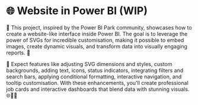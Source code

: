 # 🌐 Website in Power BI (WIP)

🚀 This project, inspired by the Power BI Park community, showcases how to create a website-like interface inside Power BI. The goal is to leverage the power of SVGs for incredible customisation, making it possible to embed images, create dynamic visuals, and transform data into visually engaging reports. 🌟

🔧 Expect features like adjusting SVG dimensions and styles, custom backgrounds, adding text, icons, status indicators, integrating filters and search bars, applying conditional formatting, interactive navigation, and tooltip customisation. With these enhancements, you'll create professional job cards and interactive dashboards that blend data with stunning visuals.  🌐👨‍💻


